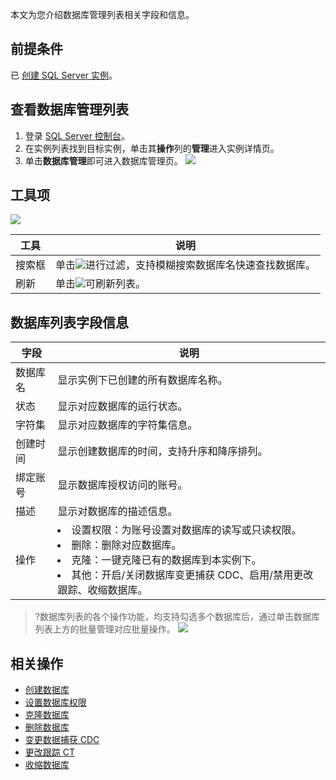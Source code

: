 本文为您介绍数据库管理列表相关字段和信息。

## 前提条件
已 [创建 SQL Server 实例](https://cloud.tencent.com/document/product/238/36822)。

## 查看数据库管理列表
1. 登录 [SQL Server 控制台](https://console.cloud.tencent.com/sqlserver)。
2. 在实例列表找到目标实例，单击其**操作**列的**管理**进入实例详情页。
3. 单击**数据库管理**即可进入数据库管理页。
![](https://qcloudimg.tencent-cloud.cn/raw/199498e724687146309a5e030be137cb.png)

## 工具项
![](https://qcloudimg.tencent-cloud.cn/raw/5d5f86db0529ee50b2269782900c1943.png)

| 工具 | 说明 |
|---------|---------|
| 搜索框 | 单击![](https://qcloudimg.tencent-cloud.cn/raw/4e9962a6b05796851af7e63f3bea18dc.png)进行过滤，支持模糊搜索数据库名快速查找数据库。 |
| 刷新 | 单击![](https://qcloudimg.tencent-cloud.cn/raw/309481e9077b12e66da812127caa683a.png)可刷新列表。 |

## 数据库列表字段信息

| 字段 | 说明 |
|---------|---------|
| 数据库名 | 显示实例下已创建的所有数据库名称。 |
| 状态 | 显示对应数据库的运行状态。 |
| 字符集 | 显示对应数据库的字符集信息。 |
| 创建时间 | 显示创建数据库的时间，支持升序和降序排列。 |
| 绑定账号 | 显示数据库授权访问的账号。 |
| 描述 | 显示对数据库的描述信息。 |
| 操作 | <li>设置权限：为账号设置对数据库的读写或只读权限。<li>删除：删除对应数据库。<li>克隆：一键克隆已有的数据库到本实例下。<li>其他：开启/关闭数据库变更捕获 CDC、启用/禁用更改跟踪、收缩数据库。 |

>?数据库列表的各个操作功能，均支持勾选多个数据库后，通过单击数据库列表上方的批量管理对应批量操作。
>![](https://qcloudimg.tencent-cloud.cn/raw/cf1218591077437cf45dc941b9033215.png)

## 相关操作
- [创建数据库](https://cloud.tencent.com/document/product/238/43284)
- [设置数据库权限](https://cloud.tencent.com/document/product/238/70914)
- [克隆数据库](https://cloud.tencent.com/document/product/238/70913)
- [删除数据库](https://cloud.tencent.com/document/product/238/43285)
- [变更数据捕获 CDC](https://cloud.tencent.com/document/product/238/59259)
- [更改跟踪 CT](https://cloud.tencent.com/document/product/238/59260)
- [收缩数据库](https://cloud.tencent.com/document/product/238/59261)



